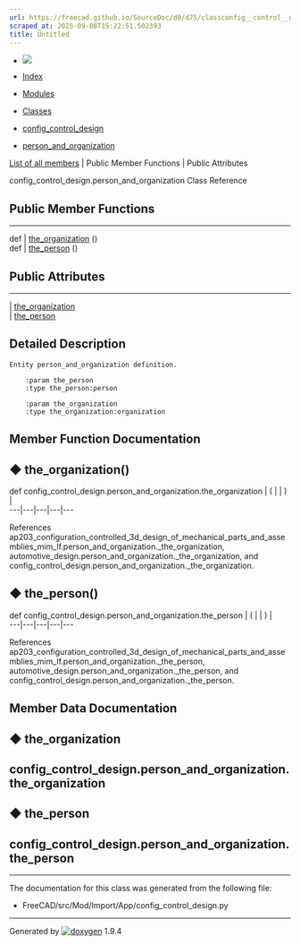 ```yaml
---
url: https://freecad.github.io/SourceDoc/d0/d75/classconfig__control__design_1_1person__and__organization.html
scraped_at: 2025-09-08T15:22:51.502393
title: Untitled
---
```


  * [ ![](https://www.freecad.org/svg/logo-freecad.svg) ](https://freecadweb.org "FreeCAD")
  * [Index](../../index.html "Index")
  * [Modules](../../modules.html "Modules list")
  * [Classes](../../annotated.html "Annotated list")

  * [config_control_design](../../d4/d07/namespaceconfig__control__design.html)
  * [person_and_organization](../../d0/d75/classconfig__control__design_1_1person__and__organization.html)

[List of all members](../../d4/de0/classconfig__control__design_1_1person__and__organization-members.html) | Public Member Functions | Public Attributes

config_control_design.person_and_organization Class Reference

##  Public Member Functions  
  
---  
def | [the_organization](../../d0/d75/classconfig__control__design_1_1person__and__organization.html#af1cc8d51640340cf7e513c8cd30670b4) ()  
def | [the_person](../../d0/d75/classconfig__control__design_1_1person__and__organization.html#a6a66db3d9bcad64fab3eef0d13f538df) ()  
  
##  Public Attributes  
  
---  
|
[the_organization](../../d0/d75/classconfig__control__design_1_1person__and__organization.html#abbdc25a63d0dc457b7ef15b8fe7de2cc)  
|
[the_person](../../d0/d75/classconfig__control__design_1_1person__and__organization.html#a594a634ef9c7a3bfa98eef1db799d070)  
  
## Detailed Description

    
    
    Entity person_and_organization definition.
    
        :param the_person
        :type the_person:person
    
        :param the_organization
        :type the_organization:organization

## Member Function Documentation

## ◆ the_organization()

def config_control_design.person_and_organization.the_organization  | ( | | ) |   
---|---|---|---|---  
  
References
ap203_configuration_controlled_3d_design_of_mechanical_parts_and_assemblies_mim_lf.person_and_organization._the_organization,
automotive_design.person_and_organization._the_organization, and
config_control_design.person_and_organization._the_organization.

## ◆ the_person()

def config_control_design.person_and_organization.the_person  | ( | | ) |   
---|---|---|---|---  
  
References
ap203_configuration_controlled_3d_design_of_mechanical_parts_and_assemblies_mim_lf.person_and_organization._the_person,
automotive_design.person_and_organization._the_person, and
config_control_design.person_and_organization._the_person.

## Member Data Documentation

## ◆ the_organization

config_control_design.person_and_organization.the_organization  
---  
  
## ◆ the_person

config_control_design.person_and_organization.the_person  
---  
  
* * *

The documentation for this class was generated from the following file:

  * FreeCAD/src/Mod/Import/App/config_control_design.py

* * *

Generated by
[![doxygen](../../doxygen.svg)](https://www.doxygen.org/index.html) 1.9.4

